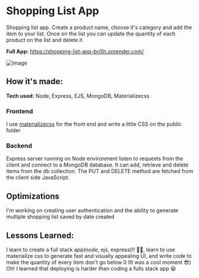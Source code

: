 # Shopping List App
Shopping list app. Create a product name, choose it's category and add the item to your list. Once on the list you can update the quantity of each product on the list and delete it

**Full App:** https://shopping-list-app-bn5h.onrender.com/

![image](https://github.com/PatricioMena/shopping-list-crud-app/assets/89497069/db5e1284-3a7c-4c53-8d31-915c215e5031)

## How it's made:
**Tech used:** Node, Express, EJS, MongoDB, Materializecss 

### Frontend 
I use [materializecss](https://materializecss.com/) for the front end and write a little CSS on the public folder

### Backend
Express server running on Node environment listen to requests from the client and connect to a MongoDB database. It can add, retrieve and delete items from the db collection. The PUT and DELETE method are fetched from the client side JavaScript.

## Optimizations
I'm working on creating user authentication and the ability to generate multiple shopping list saved by date created 

## Lessons Learned: 
I learn to create a full stack app(node, ejs, express)!! 🤯🤯, learn to use materialize css to generate fast and visually appealing UI, and write code to make the quantity of every item don't go below 0 (It was a cool moment 😎) Oh! I learned that deploying is harder than coding a fulls stack app 😆


